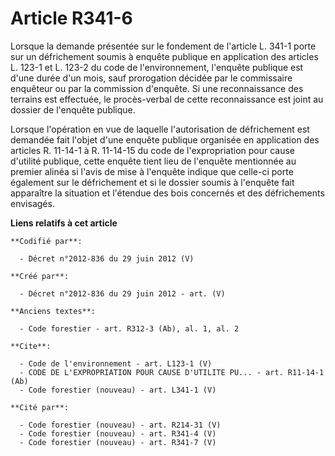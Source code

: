 # Article R341-6

Lorsque la demande présentée sur le fondement de l'article L. 341-1 porte sur un défrichement soumis à enquête publique en
application des articles L. 123-1 et L. 123-2 du code de l'environnement, l'enquête publique est d'une durée d'un mois, sauf
prorogation décidée par le commissaire enquêteur ou par la commission d'enquête. Si une reconnaissance des terrains est
effectuée, le procès-verbal de cette reconnaissance est joint au dossier de l'enquête publique. 

Lorsque l'opération en vue de laquelle l'autorisation de défrichement est demandée fait l'objet d'une enquête publique
organisée en application des articles R. 11-14-1 à R. 11-14-15 du code de l'expropriation pour cause d'utilité publique,
cette enquête tient lieu de l'enquête mentionnée au premier alinéa si l'avis de mise à l'enquête indique que celle-ci porte
également sur le défrichement et si le dossier soumis à l'enquête fait apparaître la situation et l'étendue des bois
concernés et des défrichements envisagés.

**Liens relatifs à cet article**

	**Codifié par**:

	  - Décret n°2012-836 du 29 juin 2012 (V)

	**Créé par**:

	  - Décret n°2012-836 du 29 juin 2012 - art. (V)

	**Anciens textes**:

	  - Code forestier - art. R312-3 (Ab), al. 1, al. 2

	**Cite**:

	  - Code de l'environnement - art. L123-1 (V)
	  - CODE DE L'EXPROPRIATION POUR CAUSE D'UTILITE PU... - art. R11-14-1 (Ab)
	  - Code forestier (nouveau) - art. L341-1 (V)

	**Cité par**:

	  - Code forestier (nouveau) - art. R214-31 (V)
	  - Code forestier (nouveau) - art. R341-4 (V)
	  - Code forestier (nouveau) - art. R341-7 (V)
